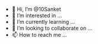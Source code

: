 - 👋 Hi, I’m @10Sanket
- 👀 I’m interested in ...
- 🌱 I’m currently learning ...
- 💞️ I’m looking to collaborate on ...
- 📫 How to reach me ...

<!---
10Sanket/10Sanket is a ✨ special ✨ repository because its `README.md` (this file) appears on your GitHub profile.
You can click the Preview link to take a look at your changes.
--->
